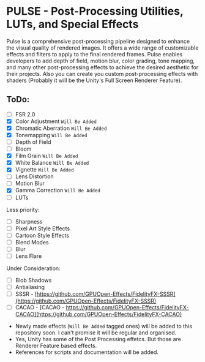 # PULSE - Post-Processing Utilities, LUTs, and Special Effects

Pulse is a comprehensive post-processing pipeline designed to enhance the visual quality of rendered images. It offers a wide range of customizable effects and filters to apply to the final rendered frames. Pulse enables developers to add depth of field, motion blur, color grading, tone mapping, and many other post-processing effects to achieve the desired aesthetic for their projects. Also you can create you custom post-processing effects with shaders (Probably it will be the Unity's Full Screen Renderer Feature).

## ToDo:

- [ ] FSR 2.0
- [x] Color Adjustment `Will Be Added`
- [x] Chromatic Aberration `Will Be Added`
- [x] Tonemapping `Will Be Added`
- [ ] Depth of Field
- [ ] Bloom
- [X] Film Grain `Will Be Added`
- [X] White Balance `Will Be Added`
- [X] Vignette `Will Be Added`
- [ ] Lens Distortion
- [ ] Motion Blur
- [X] Gamma Correction `Will Be Added`
- [ ] LUTs

Less priority:
- [ ] Sharpness
- [ ] Pixel Art Style Effects
- [ ] Cartoon Style Effects
- [ ] Blend Modes
- [ ] Blur
- [ ] Lens Flare

Under Consideration:
- [ ] Blob Shadows
- [ ] Antialiasing
- [ ] SSSR - [https://github.com/GPUOpen-Effects/FidelityFX-SSSR](https://github.com/GPUOpen-Effects/FidelityFX-SSSR)
- [ ] CACAO - [CACAO - https://github.com/GPUOpen-Effects/FidelityFX-CACAO](https://github.com/GPUOpen-Effects/FidelityFX-CACAO)

* Newly made effects (`Will Be Added` tagged ones) will be added to this repository soon. I can't promise it will be regular and organised.
* Yes, Unity has some of the Post Processing effetcs. But those are Renderer Feature based effects.
* References for scripts and documentation will be added.
